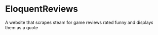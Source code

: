 # EloquentReviews
 A website that scrapes steam for game reviews rated funny and displays them as a quote
